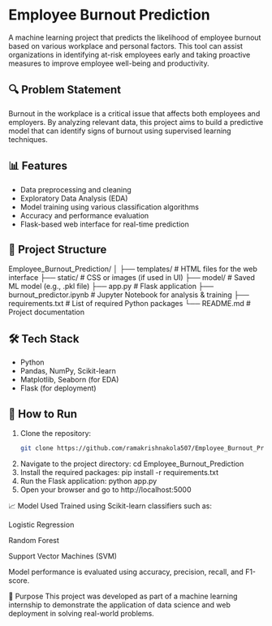 # Employee Burnout Prediction

A machine learning project that predicts the likelihood of employee burnout based on various workplace and personal factors. This tool can assist organizations in identifying at-risk employees early and taking proactive measures to improve employee well-being and productivity.

## 🔍 Problem Statement

Burnout in the workplace is a critical issue that affects both employees and employers. By analyzing relevant data, this project aims to build a predictive model that can identify signs of burnout using supervised learning techniques.

## 📊 Features

- Data preprocessing and cleaning
- Exploratory Data Analysis (EDA)
- Model training using various classification algorithms
- Accuracy and performance evaluation
- Flask-based web interface for real-time prediction

## 📁 Project Structure

Employee_Burnout_Prediction/
│
├── templates/ # HTML files for the web interface
├── static/ # CSS or images (if used in UI)
├── model/ # Saved ML model (e.g., .pkl file)
├── app.py # Flask application
├── burnout_predictor.ipynb # Jupyter Notebook for analysis & training
├── requirements.txt # List of required Python packages
└── README.md # Project documentation


## 🛠️ Tech Stack

- Python
- Pandas, NumPy, Scikit-learn
- Matplotlib, Seaborn (for EDA)
- Flask (for deployment)

## 🚀 How to Run

1. Clone the repository:
   ```bash
   git clone https://github.com/ramakrishnakola507/Employee_Burnout_Prediction.git
2. Navigate to the project directory:
   cd Employee_Burnout_Prediction
3. Install the required packages:
   pip install -r requirements.txt
4. Run the Flask application:
   python app.py
5. Open your browser and go to http://localhost:5000

📈 Model Used
Trained using Scikit-learn classifiers such as:

Logistic Regression

Random Forest

Support Vector Machines (SVM)

Model performance is evaluated using accuracy, precision, recall, and F1-score.

📌 Purpose
This project was developed as part of a machine learning internship to demonstrate the application of data science and web deployment in solving real-world problems.
